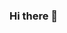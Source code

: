 ### Hi there 👋

<!--
**MihirAdwani/MihirAdwani** is a ✨ _special_ ✨ repository because its `README.md` (this file) appears on your GitHub profile.

Here are some ideas to get you started:

- 🔭 I’m currently working on a C++ project on a Taxi Database Management System.
- 🌱 I’m currently learning BSc(Hons) Computer Science Engineering from Nottingham Trent University.
- 👯 I’m looking to collaborate on ...
- 🤔 I’m looking for help with ...
- 💬 Ask me about ...
- 📫 How to reach me: email ID:-(mihirdkaadwani@gmail.com)(linkedIn:-https://www.linkedin.com/in/mihir-adwani-212687200?lipi=urn%3Ali%3Apage%3Ad_flagship3_profile_view_base_contact_details%3Bnq6UzSQ1R4un%2Fs2s%2BmYKdA%3D%3D)
- 😄 Pronouns: ...
- ⚡ Fun fact: ...
-->
